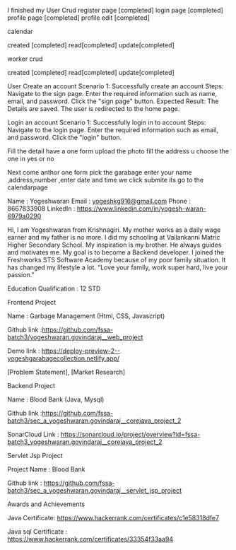 
I finished my
User Crud
register page [completed]
login page [completed]
profile page [completed]
profile edit [completed]

calendar 

created [completed]
read[completed]
update[completed]


worker crud

created [completed]
read[completed]
update[completed]


User
Create an account
Scenario 1: Successfully create an account
Steps:
Navigate to the sign page.
Enter the required information such as name, email, and password.
Click the "sign page" button.
Expected Result:
The Details are saved.
The user is redirected to the home page.

Login an account
Scenario 1: Successfully login in to account
Steps:
Navigate to the login page.
Enter the required information such as email, and password.
Click the "login" button.



Fill the detail have a one form 
 upload the photo 
 fill the address 
 u choose the one in yes or no
 
 
 Next come anthor one form pick the garabage
 enter your name ,address,number ,enter date and time 
 we click submite 
 its go to the calendarpage 



 Name : Yogeshwaran 
Email : yogeshkg916@gmail.com
Phone : 8667833908
LinkedIn :  https://www.linkedin.com/in/yogesh-waran-6979a0290




Hi, I am Yogeshwaran from Krishnagiri. My mother works as a daily wage earner and my father is no more. I did my schooling at Vailankanni Matric Higher Secondary School. My inspiration is my brother. He always guides and motivates me. My goal is to become a Backend developer. I joined the Freshworks STS Software Academy because of my poor family situation. It has changed my lifestyle a lot. “Love your family, work super hard, live your passion.”

Education Qualification : 12 STD



Frontend Project


 Name  : Garbage Management (Html, CSS, Javascript)

Github link :https://github.com/fssa-batch3/yogeshwaran.govindaraj__web_project

Demo link : https://deploy-preview-2--yogeshgarabagecollection.netlify.app/

[Problem Statement], [Market Research]










Backend Project 


Name : Blood Bank (Java, Mysql)

Github link :https://github.com/fssa-batch3/sec_a_yogeshwaran.govindaraj__corejava_project_2





SonarCloud Link : https://sonarcloud.io/project/overview?id=fssa-batch3_yogeshwaran.govindaraj__corejava_project_2



Servlet Jsp Project


Project Name : Blood Bank

Github link : https://github.com/fssa-batch3/sec_a_yogeshwaran.govindaraj__servlet_jsp_project










Awards and Achievements

Java Certificate:
https://www.hackerrank.com/certificates/c1e58318dfe7


Java sql  Certificate :
 https://www.hackerrank.com/certificates/33354f33aa94





